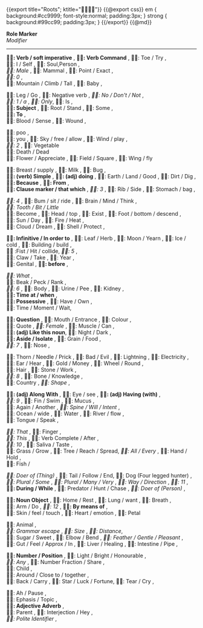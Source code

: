 {{export title="Roots"; ktitle=""}}
{{@export css}}
em {
	background:#cc9999;
	font-style:normal;
	padding:3px;
}
strong {
	background:#99cc99;
	padding:3px;
}
{{/export}}
{{@md}}

**Role Marker**    
*Modifier*

-----------

**: Verb / soft imperative** ,
**: Verb Command** ,
: Toe / Try ,    
: I / Self ,
: Soul,Person ,    
*: Male* ,
: Mammal ,
: Point / Exact ,    
*: 0* ,    
: Mountain / Climb / Tall ,
: Baby ,

: Leg / Go ,
: Negative verb ,
*: No / Don't / Not* ,    
*: 1 / a* ,
*: Only*,
: Is ,    
**: Subject** ,
: Root / Stand ,
: Some ,    
**: To** ,    
: Blood / Sense ,
: Wound ,

: poo ,    
: you ,
: Sky / free / allow ,
: Wind / play ,    
*: 2* ,
: Vegetable    
: Death / Dead    
: Flower / Appreciate ,
: Field / Square ,
: Wing / fly

: Breast / supply ,
: Milk ,
: Bug ,    
**: (verb) Simple** ,
**: (adj) doing** ,
: Earth / Land / Good ,
: Dirt / Dig ,    
**: Because** ,
**: From** ,    
**: Clause marker / that which** ,
*: 3* ,
: Rib / Side ,
: Stomach / bag ,    

*: 4* ,
: Bum / sit / ride ,
: Brain / Mind / Think ,    
*: Tooth / Bit / Little*    
: Become ,
: Head / top ,
: Exist ,
: Foot / bottom / descend ,    
: Sun / Day ,
: Fire / Heat ,    
: Cloud / Dream ,
: Shell / Protect ,

**: Infinitive / In order to** ,
: Leaf / Herb ,
: Moon / Yearn ,
: Ice / cold ,
: Building / build ,    
 :Fist / Hit / collide,
*: 5* ,    
: Claw / Take ,
: Year ,    
: Genital ,
**: before** ,

*: What* ,    
: Beak / Peck / Rank ,    
*: 6* ,
: Body ,
: Urine / Pee ,
: Kidney ,    
**: Time at / when** ,    
**: Possessive** ,
: Have / Own ,    
: Time / Moment / Wait,

**: Question** ,
: Mouth / Entrance ,
: Colour ,    
: Quote ,
*: Female* ,
: Muscle / Can ,    
**: (adj) Like this noun**,
: Night / Dark ,    
**: Aside / Isolate** ,
: Grain / Food ,    
*: 7* ,
: Nose ,

: Thorn / Needle / Prick ,
: Bad / Evil ,
: Lightning ,
: Electricity ,    
: Ear / Hear ,
: Gold / Money ,
: Wheel / Round ,    
: Hair ,
: Stone / Work ,    
*: 8* ,
: Bone / Knowledge ,    
: Country ,
*: Shape* ,

**: (adj) Along With** ,
: Eye / see ,
**: (adj) Having (with)** ,    
*: 9* ,
: Fin / Swim ,
: Mucus ,    
: Again / Another     ,
*: Spine / Will / Intent* ,    
: Ocean / wide ,
: Water ,
: River / flow  ,    
: Tongue / Speak ,

*: That* ,
: Finger ,    
*: This* ,
: Verb Complete / After ,    
*: 10* ,
: Saliva / Taste ,    
: Grass / Grow ,
: Tree / Reach / Spread,
*: All / Every* ,
: Hand / Hold ,    
: Fish /

*: Doer of (Thing)* ,
: Tail / Follow / End,
: Dog (Four legged hunter) ,    
*: Plural / Some* ,
*: Plural / Many / Very* ,
*: Way / Direction* ,
*: 11* ,    
**: During / While** ,
: Predator / Hunt / Chase ,
*: Doer of (Person)* ,

**: Noun Object** ,
: Home / Rest ,
: Lung / want ,
: Breath ,    
: Arm / Do ,
*: 12* ,
**: By means of** ,    
: Skin / feel / touch ,
: Heart / emotion ,
: Petal

: Animal ,    
*: Grammar escape* ,
*: Size* ,
*: Distance*,   
: Sugar / Sweet ,
: Elbow / Bend ,
*: Feather / Gentle / Pleasant* ,    
: Gut / Feel / Approx / In ,
: Liver / Healing ,
: Intestine / Pipe ,

**: Number / Position** ,
: Light / Bright / Honourable ,    
*: Any* ,
: Number Fraction / Share ,    
: Child ,    
: Around / Close to / together ,    
: Back / Carry ,
: Star / Luck / Fortune,
: Tear / Cry ,

: Ah / Pause ,    
: Ephasis / Topic ,    
**: Adjective Adverb** ,    
: Parent ,
: Interjection / Hey ,    
*: Polite Identifier* ,
